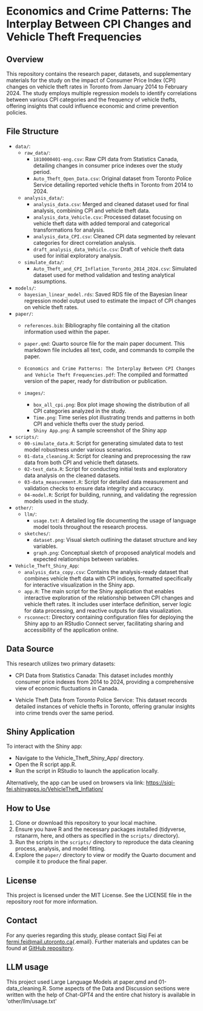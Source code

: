 # Economics and Crime Patterns: The Interplay Between CPI Changes and Vehicle Theft Frequencies

## Overview

This repository contains the research paper, datasets, and supplementary materials for the study on the impact of Consumer Price Index (CPI) changes on vehicle theft rates in Toronto from January 2014 to February 2024. The study employs multiple regression models to identify correlations between various CPI categories and the frequency of vehicle thefts, offering insights that could influence economic and crime prevention policies.

## File Structure

-   `data/`:
    -   `raw_data/`:
        -   `1810000401-eng.csv`: Raw CPI data from Statistics Canada, detailing changes in consumer price indexes over the study period.
        -   `Auto_Theft_Open_Data.csv`: Original dataset from Toronto Police Service detailing reported vehicle thefts in Toronto from 2014 to 2024.
    -   `analysis_data/`:
        -   `analysis_data.csv`: Merged and cleaned dataset used for final analysis, combining CPI and vehicle theft data.
        -   `analysis_data_Vehicle.csv`: Processed dataset focusing on vehicle theft data with added temporal and categorical transformations for analysis.
        -   `analysis_data_CPI.csv`: Cleaned CPI data segmented by relevant categories for direct correlation analysis.
        -   `draft_analysis_data_Vehicle.csv`: Draft of vehicle theft data used for initial exploratory analysis.
    -   `simulate_data/`:
        -   `Auto_Theft_and_CPI_Inflation_Toronto_2014_2024.csv`: Simulated dataset used for method validation and testing analytical assumptions.
-   `models/`:
    -   `bayesian_linear_model.rds`: Saved RDS file of the Bayesian linear regression model output used to estimate the impact of CPI changes on vehicle theft rates.
-   `paper/`:
    -   `references.bib`: Bibliography file containing all the citation information used within the paper.

    -   `paper.qmd`: Quarto source file for the main paper document. This markdown file includes all text, code, and commands to compile the paper.

    -   `Economics and Crime Patterns: The Interplay Between CPI Changes and Vehicle Theft Frequencies.pdf`: The compiled and formatted version of the paper, ready for distribution or publication.

    -   `images/`:

        -   `box_all_cpi.png`: Box plot image showing the distribution of all CPI categories analyzed in the study.
        -   `Time.png`: Time series plot illustrating trends and patterns in both CPI and vehicle thefts over the study period.
        -   `Shiny App.png`: A sample screenshot of the Shiny app
-   `scripts/`:
    -   `00-simulate_data.R`: Script for generating simulated data to test model robustness under various scenarios.
    -   `01-data_cleaning.R`: Script for cleaning and preprocessing the raw data from both CPI and vehicle theft datasets.
    -   `02-test_data.R`: Script for conducting initial tests and exploratory data analysis on the cleaned datasets.
    -   `03-data_measurement.R`: Script for detailed data measurement and validation checks to ensure data integrity and accuracy.
    -   `04-model.R`: Script for building, running, and validating the regression models used in the study.
-   `other/`:
    -   `llm/`:
        -   `usage.txt`: A detailed log file documenting the usage of language model tools throughout the research process.
    -   `sketches/`:
        -   `dataset.png`: Visual sketch outlining the dataset structure and key variables.
        -   `graph.png`: Conceptual sketch of proposed analytical models and expected relationships between variables.
-   `Vehicle_Theft_Shiny_App`:
    -   `analysis_data_copy.csv`: Contains the analysis-ready dataset that combines vehicle theft data with CPI indices, formatted specifically for interactive visualization in the Shiny app.
    -   `app.R`: The main script for the Shiny application that enables interactive exploration of the relationship between CPI changes and vehicle theft rates. It includes user interface definition, server logic for data processing, and reactive outputs for data visualization.
    -   `rsconnect`: Directory containing configuration files for deploying the Shiny app to an RStudio Connect server, facilitating sharing and accessibility of the application online.

## Data Source

This research utilizes two primary datasets:

-   CPI Data from Statistics Canada: This dataset includes monthly consumer price indexes from 2014 to 2024, providing a comprehensive view of economic fluctuations in Canada.

-   Vehicle Theft Data from Toronto Police Service: This dataset records detailed instances of vehicle thefts in Toronto, offering granular insights into crime trends over the same period.

## Shiny Application

To interact with the Shiny app:

-   Navigate to the Vehicle_Theft_Shiny_App/ directory.
-   Open the R script app.R.
-   Run the script in RStudio to launch the application locally.

Alternatively, the app can be used on browsers via link: <https://siqi-fei.shinyapps.io/VehicleTheft_Inflation/>

## How to Use

1.  Clone or download this repository to your local machine.
2.  Ensure you have R and the necessary packages installed (tidyverse, rstanarm, here, and others as specified in the `scripts/` directory).
3.  Run the scripts in the `scripts/` directory to reproduce the data cleaning process, analysis, and model fitting.
4.  Explore the `paper/` directory to view or modify the Quarto document and compile it to produce the final paper.

## License

This project is licensed under the MIT License. See the LICENSE file in the repository root for more information.

## Contact

For any queries regarding this study, please contact Siqi Fei at [fermi.fei\@mail.utoronto.ca](mailto:fermi.fei@mail.utoronto.ca){.email}. Further materials and updates can be found at [GitHub repository](https://github.com/FXXFERMI/Inflation-and-Crime-Patterns.git).

## LLM usage

This project used Large Language Models at paper.qmd and 01-data_cleaning.R. Some aspects of the Data and Discussion sections were written with the help of Chat-GPT4 and the entire chat history is available in 'other/llm/usage.txt'
